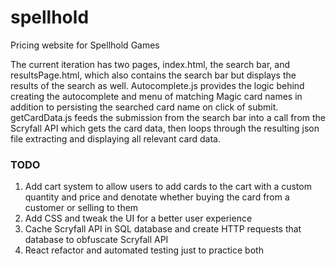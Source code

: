 # spellhold
Pricing website for Spellhold Games

The current iteration has two pages, index.html, the search bar, and resultsPage.html, which also contains the search bar but displays the results of the search as well.  Autocomplete.js provides the logic behind creating the autocomplete and menu of matching Magic card names in addition to persisting the searched card name on click of submit.  getCardData.js feeds the submission from the search bar into a call from the Scryfall API which gets the card data, then loops through the resulting json file extracting and displaying all relevant card data.

### TODO
1. Add cart system to allow users to add cards to the cart with a custom quantity and price and denotate whether buying the card from a customer or selling to them
2. Add CSS and tweak the UI for a better user experience
3. Cache Scryfall API in SQL database and create HTTP requests that database to obfuscate Scryfall API
4. React refactor and automated testing just to practice both
